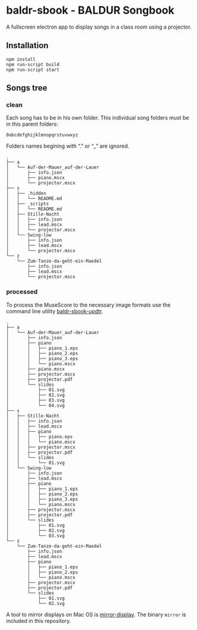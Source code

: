 # baldr-sbook - BALDUR Songbook

A fullscreen electron app to display songs in a class room using a
projector.

## Installation

```
npm install
npm run-script build
npm run-script start
```

## Songs tree

### clean

Each song has to be in his own folder. This individual song folders must
be in this parent folders:

```
0abcdefghijklmnopqrstuvwxyz
```

Folders names begining with “.” or “_” are ignored.

```
.
├── a
│   └── Auf-der-Mauer_auf-der-Lauer
│       ├── info.json
│       ├── piano.mscx
│       └── projector.mscx
├── s
│   ├── .hidden
│   │   └── README.md
│   ├── _scripts
│   │   └── README.md
│   ├── Stille-Nacht
│   │   ├── info.json
│   │   ├── lead.mscx
│   │   └── projector.mscx
│   └── Swing-low
│       ├── info.json
│       ├── lead.mscx
│       └── projector.mscx
└── z
    └── Zum-Tanze-da-geht-ein-Maedel
        ├── info.json
        ├── lead.mscx
        └── projector.mscx
```

### processed

To process the MuseScore to the necessary image formats use the command
line utility
[baldr-sbook-updtr](https://github.com/JosefFriedrich-nodejs/baldr-sbook-updtr).

```
.
├── a
│   └── Auf-der-Mauer_auf-der-Lauer
│       ├── info.json
│       ├── piano
│       │   ├── piano_1.eps
│       │   ├── piano_2.eps
│       │   ├── piano_3.eps
│       │   └── piano.mscx
│       ├── piano.mscx
│       ├── projector.mscx
│       ├── projector.pdf
│       └── slides
│           ├── 01.svg
│           ├── 02.svg
│           ├── 03.svg
│           └── 04.svg
├── s
│   ├── Stille-Nacht
│   │   ├── info.json
│   │   ├── lead.mscx
│   │   ├── piano
│   │   │   ├── piano.eps
│   │   │   └── piano.mscx
│   │   ├── projector.mscx
│   │   ├── projector.pdf
│   │   └── slides
│   │       └── 01.svg
│   └── Swing-low
│       ├── info.json
│       ├── lead.mscx
│       ├── piano
│       │   ├── piano_1.eps
│       │   ├── piano_2.eps
│       │   ├── piano_3.eps
│       │   └── piano.mscx
│       ├── projector.mscx
│       ├── projector.pdf
│       └── slides
│           ├── 01.svg
│           ├── 02.svg
│           └── 03.svg
└── z
    └── Zum-Tanze-da-geht-ein-Maedel
        ├── info.json
        ├── lead.mscx
        ├── piano
        │   ├── piano_1.eps
        │   ├── piano_2.eps
        │   └── piano.mscx
        ├── projector.mscx
        ├── projector.pdf
        └── slides
            ├── 01.svg
            └── 02.svg

```

A tool to mirror displays on Mac OS is
[mirror-display](https://github.com/fcanas/mirror-displays).
The binary `mirror` is included in this repository.
